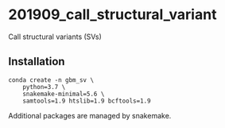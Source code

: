 # 201909_call_structural_variant
Call structural variants (SVs) 


## Installation

    conda create -n gbm_sv \
        python=3.7 \
        snakemake-minimal=5.6 \
        samtools=1.9 htslib=1.9 bcftools=1.9

Additional packages are managed by snakemake.
